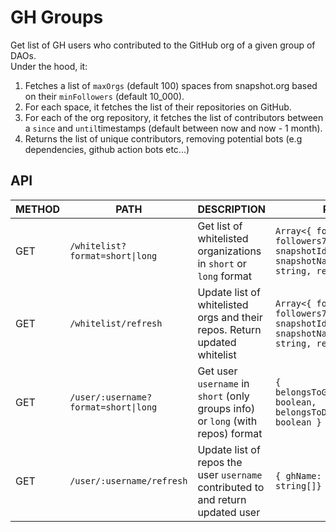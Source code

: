 # GH Groups

Get list of GH users who contributed to the GitHub org of a given group of DAOs.  
Under the hood, it:

1. Fetches a list of `maxOrgs` (default 100) spaces from snapshot.org based on their `minFollowers` (default 10_000).
2. For each space, it fetches the list of their repositories on GitHub.
3. For each of the org repository, it fetches the list of contributors between a `since` and `until`timestamps (default between now and now - 1 month).
4. Returns the list of unique contributors, removing potential bots (e.g dependencies, github action bots etc...)

## API

| METHOD | PATH                                 | DESCRIPTION                                                                     | RESPONSE                                                                                                                        |
| ------ | ------------------------------------ | ------------------------------------------------------------------------------- | ------------------------------------------------------------------------------------------------------------------------------- |
| GET    | `/whitelist?format=short\|long`      | Get list of whitelisted organizations in `short` or `long` format               | `Array<{ followers: number, followers7d?: number, snapshotId: string, snapshotName: string, ghName: string, repos: string[] }>` |
| GET    | `/whitelist/refresh`                 | Update list of whitelisted orgs and their repos. Return updated whitelist       | `Array<{ followers: number, followers7d?: number, snapshotId: string, snapshotName: string, ghName: string, repos: string[] }>` |
| GET    | `/user/:username?format=short\|long` | Get user `username` in `short` (only groups info) or `long` (with repos) format | `{ belongsToGhContributorsGroup: boolean, belongsToDaoVotersGroups: boolean }`                                                  |
| GET    | `/user/:username/refresh`            | Update list of repos the user `username` contributed to and return updated user | `{ ghName: string, repos: string[]}`                                                                                            |
